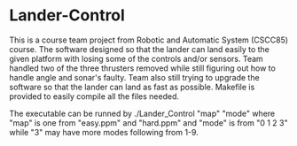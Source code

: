 # Lander-Control

This is a course team project from Robotic and Automatic System (CSCC85) course. The software designed
so that the lander can land easily to the given platform with losing some of the controls and/or sensors.
Team handled two of the three thrusters removed while still figuring out how to handle angle and sonar's faulty.
Team also still trying to upgrade the software so that the lander can land as fast as possible.
Makefile is provided to easily compile all the files needed.

The executable can be runned by
    ./Lander_Control "map" "mode"
where "map" is one from "easy.ppm" and "hard.ppm" and "mode" is from "0 1 2 3" while "3" may have more modes following from 1-9.